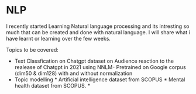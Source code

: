 # NLP

I recently started Learning Natural language processing and its intresting so much that can be created and done with natural language. I will share what i have learnt or learning over the few weeks.

Topics to be covered:  

  * Text Classfication on Chatgpt dataset on Audience reaction to the realease of Chatgpt in 2021 using NNLM- Pretrained on Google corpus (dim50 & dim128) with and without normalization
  * Topic modelling
        * Artificial intelligence dataset from SCOPUS 
        * Mental health dataset from SCOPUS.
        * 